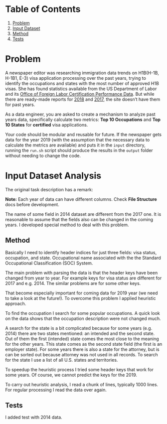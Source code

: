 # Table of Contents
1. [Problem](README.md#problem)
2. [Input Dataset](README.md#input-dataset-analysis)
3. [Method](README.md#method)
3. [Tests](README.md#tests)

# Problem

A newspaper editor was researching immigration data trends on H1B(H-1B, H-1B1, E-3) visa application processing over the past years, trying to identify the occupations and states with the most number of approved H1B visas. She has found statistics available from the US Department of Labor and its [Office of Foreign Labor Certification Performance Data](https://www.foreignlaborcert.doleta.gov/performancedata.cfm#dis). But while there are ready-made reports for [2018](https://www.foreignlaborcert.doleta.gov/pdf/PerformanceData/2018/H-1B_Selected_Statistics_FY2018_Q4.pdf) and [2017](https://www.foreignlaborcert.doleta.gov/pdf/PerformanceData/2017/H-1B_Selected_Statistics_FY2017.pdf), the site doesn’t have them for past years.

As a data engineer, you are asked to create a mechanism to analyze past years data, specifically calculate two metrics: **Top 10 Occupations** and **Top 10 States** for **certified** visa applications.

Your code should be modular and reusable for future. If the newspaper gets data for the year 2019 (with the assumption that the necessary data to calculate the metrics are available) and puts it in the `input` directory, running the `run.sh` script should produce the results in the `output` folder without needing to change the code.

# Input Dataset Analysis

The original task description has a remark:

**Note:** Each year of data can have different columns. Check **File Structure** docs before development.

The name of some field in 2014 dataset are different from the 2017 one. It is reasonable to assume that the fields also can be changed in the coming years. I developed special method to deal with this problem.

## Method

Basically I need to identify header indices for just three fields: visa status, occupation, and state.
Occupational name associated with the the Standard Occupational Classification (SOC) System.

The main problem with parsing the data is that the header keys have been changed from year to year. For example keys for visa status are different for 2017 and e.g. 2014. The similar problems are for some other keys.

That become especially important for coming data for 2019 year (we need to take a look at the future!).
To overcome this problem I applied heuristic approach.

To find the occupation I search for some popular occupations. A quick look on the data shows that the occupation description were not changed much.

A search for the state is a bit complicated because for some years (e.g. 2014) there are two states mentioned: an intended and the second state. Out of them the first (intended) state comes the most close to the meaning for the other years. This state comes as the second state field (the first is an employer state). For some years there is also a state for the attorney, but is can be sorted out because attorney was not used in all records. To search for the state I use a list of all U.S. states and territories.

To speedup the heuristic process I tried some header keys that work for some years. Of course, we cannot predict the keys for the 2019.

To carry out heuristic analysis, I read a chunk of lines, typically 1000 lines. For regular processing I read the data over again.

## Tests

I added test with 2014 data.
